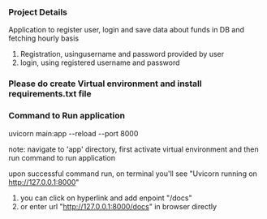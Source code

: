 ### Project Details ###

Application to register user, login and save data about funds in DB and fetching hourly basis
1. Registration, usingusername and password provided by user
2. login, using registered username and password

### Please do create Virtual environment and install requirements.txt file

### Command to Run application ###

uvicorn main:app --reload --port 8000

note: navigate to 'app' directory, first activate virtual environment and then run command to run application

upon successful command run, on terminal you'll see "Uvicorn running on http://127.0.0.1:8000"
1. you can click on hyperlink and add enpoint "/docs"
2. or enter url "http://127.0.0.1:8000/docs" in browser directly